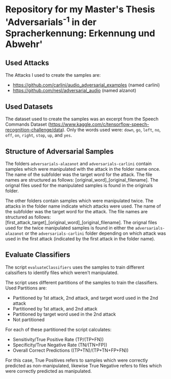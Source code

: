 # Repository for my Master's Thesis 'Adversarials<sup>-1</sup> in der Spracherkennung: Erkennung und Abwehr'

## Used Attacks

The Attacks I used to create the samples are:

* https://github.com/carlini/audio_adversarial_examples (named carlini)
* https://github.com/nesl/adversarial_audio (named alzanot)

## Used Datasets

The dataset used to create the samples was an excerpt from the Speech Commands Dataset (https://www.kaggle.com/c/tensorflow-speech-recognition-challenge/data).
Only the words used were: `down`, `go`, `left`, `no`, `off`, `on`, `right`, `stop`, `up`, and `yes`. 

## Structure of Adversarial Samples

The folders `adversarials-alazanot` and `adversarials-carlini` contain samples which were manipulated with the attack in the folder name once.
The name of the subfolder was the target word for the attack. The file names are structured as follows: [original_word]_[original_filename].
The orignal files used for the manipulated samples is found in the originals folder.

The other folders contain samples which were manipulated twice. The attacks in the folder name indicate which attacks were used.
The name of the subfolder was the target word for the attack. The file names are structured as follows: [first_attack_target]\_[original_word]\_[original_filename].
The orignal files used for the twice manipulated samples is found in either the `adversarials-alazanot` or the `adversarials-carlini` folder depending on which attack was used in the first attack (indicated by the first attack in the folder name).

## Evaluate Classifiers

The script `evaluateClassifiers` uses the samples to train different calssifiers to identify files which weren't manipulated.

The script uses different partitions of the samples to train the classifiers. Used Partitions are:

* Partitioned by 1st attack, 2nd attack, and target word used in the 2nd attack
* Partitioned by 1st attack, and 2nd attack
* Partitioned by target word used in the 2nd attack
* Not partitioned

For each of these partitioned the script calculates:

* Sensitivity/True Positive Rate (TP/(TP+FN))
* Specificity/True Negative Rate (TN/(TN+FP))
* Overall Correct Predictions ((TP+TN)/(TP+TN+FP+FN))

For this case, True Positives refers to samples which were correctly predicted as non-manipulated, likewise True Negative refers to files which were correctly predicted as manipulated.
